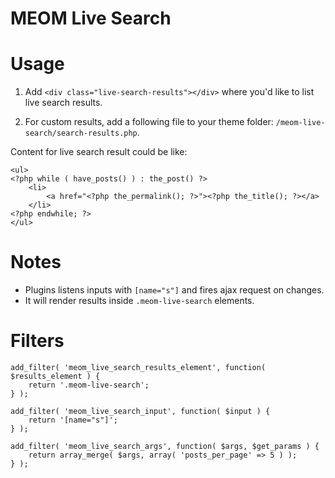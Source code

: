 # MEOM Live Search

# Usage

1. Add `<div class="live-search-results"></div>` where you'd like to list live search results.

2. For custom results, add a following file to your theme folder: `/meom-live-search/search-results.php`.

Content for live search result could be like:

```
<ul>
<?php while ( have_posts() ) : the_post() ?>
	<li>
		<a href="<?php the_permalink(); ?>"><?php the_title(); ?></a>
	</li>
<?php endwhile; ?>
</ul>
```

# Notes

- Plugins listens inputs with `[name="s"]` and fires ajax request on changes.
- It will render results inside `.meom-live-search` elements.

# Filters
```
add_filter( 'meom_live_search_results_element', function( $results_element ) {
	return '.meom-live-search';
} );
```
```
add_filter( 'meom_live_search_input', function( $input ) {
	return '[name="s"]';
} );
```
```
add_filter( 'meom_live_search_args', function( $args, $get_params ) {
	return array_merge( $args, array( 'posts_per_page' => 5 ) );
} );
```
